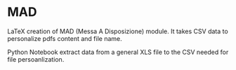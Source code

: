 # MAD
LaTeX creation of MAD (Messa A Disposizione) module. It takes CSV data to personalize pdfs content and file name.

Python Notebook extract data from a general XLS file to the CSV needed for file persoanlization.

